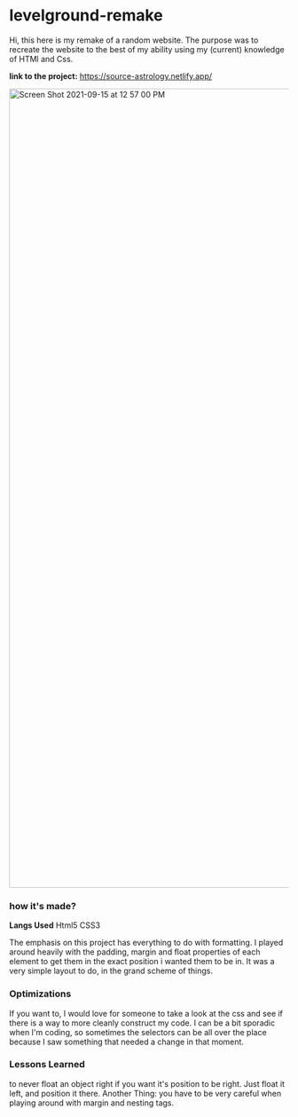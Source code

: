 # levelground-remake

Hi, this here is my remake of a random website. The purpose was to recreate the website to the best of my ability using my (current) knowledge of HTMl and Css.

<b> link to the project:</b> https://source-astrology.netlify.app/

<img width="1440" alt="Screen Shot 2021-09-15 at 12 57 00 PM" src="https://user-images.githubusercontent.com/89406408/133477704-9fad880a-15d0-44f1-b300-afa685912ca3.png">


### how it's made? 
<b> Langs Used</b> Html5 CSS3

The emphasis on this project has everything to do with formatting. I played around heavily with the padding, margin and float properties of each element to get them in the exact position i wanted them to be in. It was a very simple layout to do, in the grand scheme of things. 

### Optimizations

If you want to, I would love for someone to take a look at the css and see if there is a way to more cleanly construct my code. I can be a bit sporadic when I'm coding, so sometimes the selectors can be all over the place because I saw something that needed a change in that moment. 

### Lessons Learned

to never float an object right if you want it's position to be right. Just float it left, and position it there. Another Thing: you have to be very careful when playing around with margin and nesting tags.
